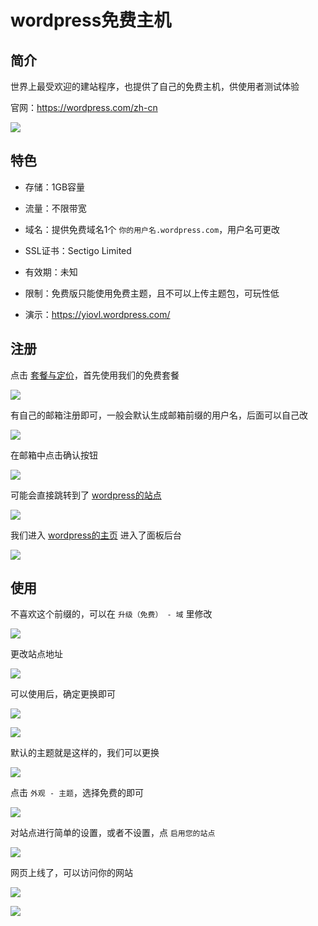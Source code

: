 # wordpress免费主机





## 简介

世界上最受欢迎的建站程序，也提供了自己的免费主机，供使用者测试体验

官网：https://wordpress.com/zh-cn

![](/server/wordpress/wordpress-01.png)


## 特色

* 存储：1GB容量

* 流量：不限带宽

* 域名：提供免费域名1个 `你的用户名.wordpress.com`，用户名可更改

* SSL证书：Sectigo Limited

* 有效期：未知

* 限制：免费版只能使用免费主题，且不可以上传主题包，可玩性低

* 演示：https://yiovl.wordpress.com/



## 注册

点击 [套餐与定价](https://wordpress.com/zh-cn/pricing/)，首先使用我们的免费套餐

![](/server/wordpress/wordpress-02.png)


有自己的邮箱注册即可，一般会默认生成邮箱前缀的用户名，后面可以自己改

![](/server/wordpress/wordpress-03.png)

在邮箱中点击确认按钮

![](/server/wordpress/wordpress-04.png)

可能会直接跳转到了 [wordpress的站点](https://wordpress.com/sites)

![](/server/wordpress/wordpress-05.png)

我们进入 [wordpress的主页](https://wordpress.com/home/) 进入了面板后台

![](/server/wordpress/wordpress-06.png)


## 使用

不喜欢这个前缀的，可以在 `升级（免费） - 域` 里修改

![](/server/wordpress/wordpress-07.png)

更改站点地址

![](/server/wordpress/wordpress-08.png)

可以使用后，确定更换即可

![](/server/wordpress/wordpress-09.png)

![](/server/wordpress/wordpress-10.png)

默认的主题就是这样的，我们可以更换

![](/server/wordpress/wordpress-11.png)

点击 `外观 - 主题`，选择免费的即可

![](/server/wordpress/wordpress-12.png)

对站点进行简单的设置，或者不设置，点 `启用您的站点`

![](/server/wordpress/wordpress-13.png)

网页上线了，可以访问你的网站

![](/server/wordpress/wordpress-14.png)

![](/server/wordpress/wordpress-15.png)


